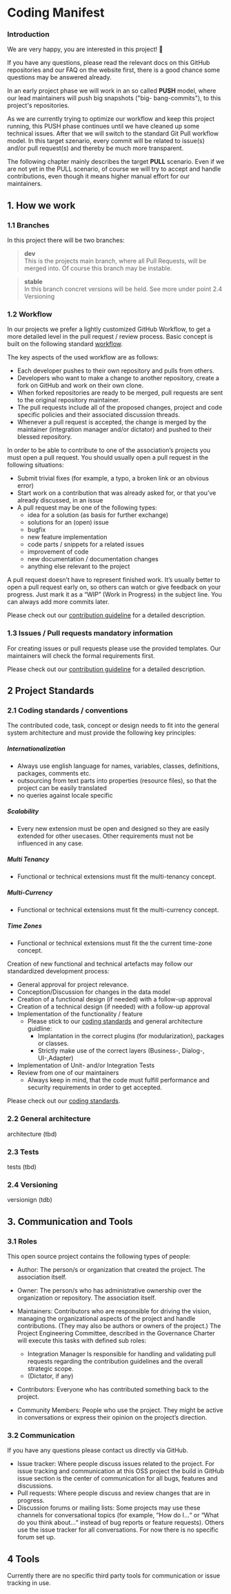 # Coding Manifest
### Introduction
We are very happy, you are interested in this project! :metal:   

If you have any questions, please read the relevant docs on this GitHub repositories and our FAQ on the website first, there is a good chance some questions may be answered already.

In an early project phase we will work in an so called __PUSH__ model, where our lead maintainers will push big snapshots ("big-
bang-commits"), to this project's repositories.

As we are currently trying to optimize our workflow and keep this project running, this PUSH phase continues until we have cleaned up some technical issues. After that we will switch to the standard Git Pull workflow model.
In this target szenario, every commit will be related to issue(s) and/or pull request(s) and thereby be much more transparent.

The following chapter mainly describes the target __PULL__ scenario. Even if we are not yet in the PULL scenario, of course we will try to accept and handle contributions, even though it means higher manual effort for our maintainers.

## 1. How we work
### 1.1 Branches
In this project there will be two branches: 
> **dev**  
>This is the projects main branch, where all Pull Requests, will be merged into. Of course this branch may be instable.  

>**stable**  
>In this branch concret versions will be held. See more under point 2.4 Versioning

### 1.2	Workflow
In our projects we prefer a lightly customized GitHub Workflow, to get a more detailed level in the pull request / review process. Basic concept is built on the following standard [workflow](https://guides.github.com/introduction/flow/).

The key aspects of the used workflow are as follows:
- Each developer pushes to their own repository and pulls from others.
- Developers who want to make a change to another repository, create a fork on GitHub and work on their own clone.
- When forked repositories are ready to be merged, pull requests are sent to the original repository maintainer.
- The pull requests include all of the proposed changes, project and code specific policies and their associated discussion threads.
- Whenever a pull request is accepted, the change is merged by the maintainer (integration manager and/or dictator) and pushed to their blessed repository.

In order to be able to contribute to one of the association’s projects you must open a pull request. You should usually open a pull request in the following situations:
- Submit trivial fixes (for example, a typo, a broken link or an obvious error)
- Start work on a contribution that was already asked for, or that you’ve already discussed, in an issue
- A pull request may be one of the following types:  
  - idea for a solution (as basis for further exchange)
  - solutions for an (open) issue
  - bugfix
  - new feature implementation  
  - code parts / snippets for a related issues
  - improvement of code  
  - new documentation / documentation changes
  - anything else relevant to the project
  
A pull request doesn’t have to represent finished work. It’s usually better to open a pull request early on, so others can watch or give feedback on your progress. Just mark it as a “WIP” (Work in Progress) in the subject line. You can always add more commits later.

Please check out our [contribution guideline](CONTRIBUTING.md) for a detailed description.

### 1.3	Issues / Pull requests mandatory information
For creating issues or pull requests please use the provided templates. 
Our maintainers will check the formal requirements first. 

Please check out our [contribution guideline](CONTRIBUTING.md) for a detailed description.

## 2 Project Standards

### 2.1 Coding standards / conventions
The contributed code, task, concept or design needs to fit into the general system architecture and must provide the following key principles:

##### Internationalization
- Always use english language for names, variables, classes, definitions, packages, comments etc. 
- outsourcing from text parts into properties (resource files), so that the project can be easily translated
- no queries against locale specific  

##### Scalability
- Every new extension must be open and designed so they are easily extended for other usecases. Other requirements must not be influenced in any case. 

##### Multi Tenancy
- Functional or technical extensions must fit the multi-tenancy concept.

##### Multi-Currency
- Functional or technical extensions must fit the multi-currency concept.

##### Time Zones
- Functional or technical extensions must fit the the current time-zone concept.

Creation of new functional and technical artefacts may follow our standardized development process:
- General approval for project relevance.
- Conception/Discussion for changes in the data model
- Creation of a functional design (if needed) with a follow-up approval
- Creation of a technical design (if needed) with a follow-up approval
- Implementation of the functionality / feature 
  - Please stick to our [coding standards](docs/coding-standards.html) and general architecture guidline:
    -  Implantation in the correct plugins (for modularization), packages or classes. 
    -  Strictly make use of the correct layers (Business-, Dialog-, UI-,Adapter)
- Implementation of Unit- and/or Integration Tests
- Review from one of our maintainers
  - Always keep in mind, that the code must fulfill performance and security requirements in order to get accepted.

Please check out our [coding standards](docs/coding-standards.html).

### 2.2 General architecture
architecture (tbd)

### 2.3 Tests
tests (tbd)

### 2.4 Versioning
versionign (tdb)

## 3. Communication and Tools
### 3.1	Roles
This open source project contains the following types of people:

- Author: The person/s or organization that created the project. The association itself.
- Owner: The person/s who has administrative ownership over the organization or repository. The association itself.
- Maintainers: Contributors who are responsible for driving the vision, managing the organizational aspects of the project and handle contributions. (They may also be authors or owners of the project.) The Project Engineering Committee, described in the Governance Charter will execute this tasks with defined sub roles:
  - Integration Manager
Is responsible for handling and validating pull requests regarding the contribution guidelines and the overall strategic scope.
  - (Dictator, if any) 

- Contributors: Everyone who has contributed something back to the project.
- Community Members: People who use the project. They might be active in conversations or express their opinion on the project’s direction.


### 3.2	Communication
If you have any questions please contact us directly via GitHub. 

- Issue tracker: Where people discuss issues related to the project.
For issue tracking and communication at this OSS project the build in GitHub issue section is the center of communication for all bugs, features and discussions.
- Pull requests: Where people discuss and review changes that are in progress.
- Discussion forums or mailing lists: Some projects may use these channels for conversational topics (for example, “How do I…“ or “What do you think about…“ instead of bug reports or feature requests). Others use the issue tracker for all conversations. For now there is no specific forum set up.

## 4 Tools
Currently there are no specific third party tools for communication or issue tracking in use.
